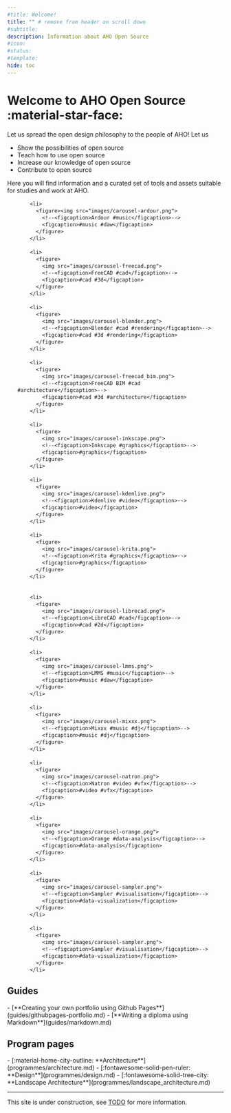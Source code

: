 ```yaml
---
#title: Welcome!
title: "" # remove from header on scroll down
#subtitle: 
description: Information about AHO Open Source
#icon: 
#status:
#template: 
hide: toc
---
```


# Welcome to AHO Open Source :material-star-face:

Let us spread the open design philosophy to the people of AHO! Let us

* Show the possibilities of open source
* Teach how to use open source
* Increase our knowledge of open source
* Contribute to open source

Here you will find information and a curated set of tools and assets suitable for studies and work at AHO.

<div class="home-carousel">
<ul id="lightSlider">

        <li>
          <figure><img src="images/carousel-ardour.png">
            <!--<figcaption>Ardour #music</figcaption>-->
            <figcaption>#music #daw</figcaption>
          </figure>
        </li>
        
        <li>
          <figure>
            <img src="images/carousel-freecad.png">
            <!--<figcaption>FreeCAD #cad</figcaption>-->
            <figcaption>#cad #3d</figcaption>
          </figure>
        </li>

        <li>
          <figure>
            <img src="images/carousel-blender.png">
            <!--<figcaption>Blender #cad #rendering</figcaption>-->
            <figcaption>#cad #3d #rendering</figcaption>
          </figure>
        </li>

        <li>
          <figure>
            <img src="images/carousel-freecad_bim.png">
            <!--<figcaption>FreeCAD BIM #cad #architecture</figcaption>-->
            <figcaption>#cad #3d #architecture</figcaption>
          </figure>
        </li>

        <li>
          <figure>
            <img src="images/carousel-inkscape.png">
            <!--<figcaption>Inkscape #graphics</figcaption>-->
            <figcaption>#graphics</figcaption>
          </figure>
        </li>

        <li>
          <figure>
            <img src="images/carousel-kdenlive.png">
            <!--<figcaption>Kdenlive #video</figcaption>-->
            <figcaption>#video</figcaption>
          </figure>
        </li>

        <li>
          <figure>
            <img src="images/carousel-krita.png">
            <!--<figcaption>Krita #graphics</figcaption>-->
            <figcaption>#graphics</figcaption>
          </figure>
        </li>


        <li>
          <figure>
            <img src="images/carousel-librecad.png">
            <!--<figcaption>LibreCAD #cad</figcaption>-->
            <figcaption>#cad #2d</figcaption>
          </figure>
        </li>

        <li>
          <figure>
            <img src="images/carousel-lmms.png">
            <!--<figcaption>LMMS #music</figcaption>-->
            <figcaption>#music #daw</figcaption>
          </figure>
        </li>

        <li>
          <figure>
            <img src="images/carousel-mixxx.png">
            <!--<figcaption>Mixxx #music #dj</figcaption>-->
            <figcaption>#music #dj</figcaption>
          </figure>
        </li>

        <li>
          <figure>
            <img src="images/carousel-natron.png">
            <!--<figcaption>Natron #video #vfx</figcaption>-->
            <figcaption>#video #vfx</figcaption>
          </figure>
        </li>

        <li>
          <figure>
            <img src="images/carousel-orange.png">
            <!--<figcaption>Orange #data-analysis</figcaption>-->
            <figcaption>#data-analysis</figcaption>
          </figure>
        </li>

        <li>
          <figure>
            <img src="images/carousel-sampler.png">
            <!--<figcaption>Sampler #visualisation</figcaption>-->
            <figcaption>#data-visualization</figcaption>
          </figure>
        </li>

        <li>
          <figure>
            <img src="images/carousel-sampler.png">
            <!--<figcaption>Sampler #visualisation</figcaption>-->
            <figcaption>#data-visualization</figcaption>
          </figure>
        </li>
</ul>
</div>

## Guides

<div class="grid cards" markdown>
  - [**Creating your own portfolio using Github Pages**](guides/githubpages-portfolio.md)
  - [**Writing a diploma using Markdown**](guides/markdown.md)
</div>

## Program pages

<div class="grid cards" markdown>
  - [:material-home-city-outline: **Architecture**](programmes/architecture.md)
  - [:fontawesome-solid-pen-ruler: **Design**](programmes/design.md)
  - [:fontawesome-solid-tree-city: **Landscape Architecture**](programmes/landscape_architecture.md)
</div>

-----

This site is under construction, see [TODO](todo.md) for more information.
